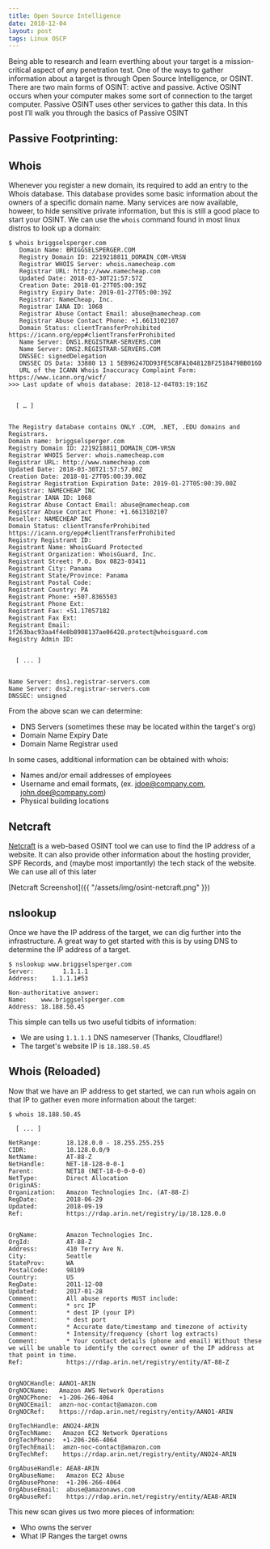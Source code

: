 ```yaml
---
title: Open Source Intelligence
date: 2018-12-04
layout: post
tags: Linux OSCP
---
```


Being able to research and learn everthing about your target is a mission-critical aspect of any penetration test.  One of the ways to gather information about a target is through Open Source Intelligence, or OSINT.  There are two main forms of OSINT: active and passive.  Active OSINT occurs when your computer makes some sort of connection to the target computer.  Passive OSINT uses other services to gather this data.  In this post I'll walk you through the basics of Passive OSINT

## Passive Footprinting:

## Whois

Whenever you register a new domain, its required to add an entry to the Whois database. This database provides some basic information about the owners of a specific domain name.  Many services are now available, howeer, to hide sensitive private information, but this is still a good place to start your OSINT.  We can use the `whois` command found in most linux distros to look up a domain:

```
$ whois briggselsperger.com 
   Domain Name: BRIGGSELSPERGER.COM 
   Registry Domain ID: 2219218811_DOMAIN_COM-VRSN 
   Registrar WHOIS Server: whois.namecheap.com 
   Registrar URL: http://www.namecheap.com 
   Updated Date: 2018-03-30T21:57:57Z 
   Creation Date: 2018-01-27T05:00:39Z 
   Registry Expiry Date: 2019-01-27T05:00:39Z 
   Registrar: NameCheap, Inc. 
   Registrar IANA ID: 1068 
   Registrar Abuse Contact Email: abuse@namecheap.com 
   Registrar Abuse Contact Phone: +1.6613102107 
   Domain Status: clientTransferProhibited https://icann.org/epp#clientTransferProhibited 
   Name Server: DNS1.REGISTRAR-SERVERS.COM 
   Name Server: DNS2.REGISTRAR-SERVERS.COM 
   DNSSEC: signedDelegation 
   DNSSEC DS Data: 33880 13 1 5EB96247DD93FE5C8FA104812BF2518479BB016D 
   URL of the ICANN Whois Inaccuracy Complaint Form: https://www.icann.org/wicf/ 
>>> Last update of whois database: 2018-12-04T03:19:16Z 


  [ … ] 


The Registry database contains ONLY .COM, .NET, .EDU domains and 
Registrars. 
Domain name: briggselsperger.com 
Registry Domain ID: 2219218811_DOMAIN_COM-VRSN 
Registrar WHOIS Server: whois.namecheap.com 
Registrar URL: http://www.namecheap.com 
Updated Date: 2018-03-30T21:57:57.00Z 
Creation Date: 2018-01-27T05:00:39.00Z 
Registrar Registration Expiration Date: 2019-01-27T05:00:39.00Z 
Registrar: NAMECHEAP INC 
Registrar IANA ID: 1068 
Registrar Abuse Contact Email: abuse@namecheap.com 
Registrar Abuse Contact Phone: +1.6613102107 
Reseller: NAMECHEAP INC 
Domain Status: clientTransferProhibited https://icann.org/epp#clientTransferProhibited  
Registry Registrant ID:  
Registrant Name: WhoisGuard Protected 
Registrant Organization: WhoisGuard, Inc. 
Registrant Street: P.O. Box 0823-03411  
Registrant City: Panama 
Registrant State/Province: Panama 
Registrant Postal Code:  
Registrant Country: PA 
Registrant Phone: +507.8365503 
Registrant Phone Ext:  
Registrant Fax: +51.17057182 
Registrant Fax Ext:  
Registrant Email: 1f263bac93aa4f4e8b8908137ae06428.protect@whoisguard.com 
Registry Admin ID:  


  [ ... ]


Name Server: dns1.registrar-servers.com  
Name Server: dns2.registrar-servers.com  
DNSSEC: unsigned 
```

From the above scan we can determine:
  * DNS Servers (sometimes these may be located within the target's org)
  * Domain Name Expiry Date
  * Domain Name Registrar used

In some cases, additional information can be obtained with whois:
  * Names and/or email addresses of employees
  * Username and email formats, (ex. jdoe@company.com, john.doe@company.com)
  * Physical building locations


## Netcraft

[Netcraft](https://searchdns.netcraft.com/) is a web-based OSINT tool we can use to find the IP address of a website. It can also provide other information about the hosting provider, SPF Records, and (maybe most importantly) the tech stack of the website. We can use all of this later

[Netcraft Screenshot]({{ "/assets/img/osint-netcraft.png" }})


## nslookup

Once we have the IP address of the target, we can dig further into the infrastructure.  A great way to get started with this is by using DNS to determine the IP address of a target.

```
$ nslookup www.briggselsperger.com 
Server:        1.1.1.1 
Address:    1.1.1.1#53 
  
Non-authoritative answer: 
Name:    www.briggselsperger.com 
Address: 18.188.50.45
```

This simple can tells us two useful tidbits of information:
  * We are using `1.1.1.1` DNS nameserver (Thanks, Cloudflare!)
  * The target's website IP is `18.188.50.45`

## Whois (Reloaded)

Now that we have an IP address to get started, we can run whois again on that IP to gather even more information about the target:

```
$ whois 18.188.50.45 

  [ ... ]  

NetRange:       18.128.0.0 - 18.255.255.255 
CIDR:           18.128.0.0/9 
NetName:        AT-88-Z 
NetHandle:      NET-18-128-0-0-1 
Parent:         NET18 (NET-18-0-0-0-0) 
NetType:        Direct Allocation 
OriginAS:        
Organization:   Amazon Technologies Inc. (AT-88-Z) 
RegDate:        2018-06-29 
Updated:        2018-09-19 
Ref:            https://rdap.arin.net/registry/ip/18.128.0.0 
  
  
OrgName:        Amazon Technologies Inc. 
OrgId:          AT-88-Z 
Address:        410 Terry Ave N. 
City:           Seattle 
StateProv:      WA 
PostalCode:     98109 
Country:        US 
RegDate:        2011-12-08 
Updated:        2017-01-28 
Comment:        All abuse reports MUST include: 
Comment:        * src IP 
Comment:        * dest IP (your IP) 
Comment:        * dest port 
Comment:        * Accurate date/timestamp and timezone of activity 
Comment:        * Intensity/frequency (short log extracts) 
Comment:        * Your contact details (phone and email) Without these we will be unable to identify the correct owner of the IP address at that point in time. 
Ref:            https://rdap.arin.net/registry/entity/AT-88-Z 
  
  
OrgNOCHandle: AANO1-ARIN 
OrgNOCName:   Amazon AWS Network Operations 
OrgNOCPhone:  +1-206-266-4064  
OrgNOCEmail:  amzn-noc-contact@amazon.com 
OrgNOCRef:    https://rdap.arin.net/registry/entity/AANO1-ARIN 
  
OrgTechHandle: ANO24-ARIN 
OrgTechName:   Amazon EC2 Network Operations 
OrgTechPhone:  +1-206-266-4064  
OrgTechEmail:  amzn-noc-contact@amazon.com 
OrgTechRef:    https://rdap.arin.net/registry/entity/ANO24-ARIN 
  
OrgAbuseHandle: AEA8-ARIN 
OrgAbuseName:   Amazon EC2 Abuse 
OrgAbusePhone:  +1-206-266-4064  
OrgAbuseEmail:  abuse@amazonaws.com 
OrgAbuseRef:    https://rdap.arin.net/registry/entity/AEA8-ARIN 
```

This new scan gives us two more pieces of information:
  * Who owns the server
  * What IP Ranges the target owns

